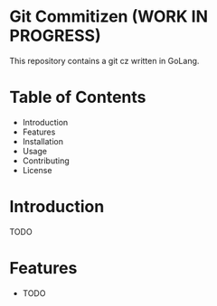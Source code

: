 # Git Commitizen (WORK IN PROGRESS)

This repository contains a git cz written in GoLang.

# Table of Contents

- Introduction
- Features
- Installation
- Usage
- Contributing
- License

# Introduction

TODO

# Features

- TODO
